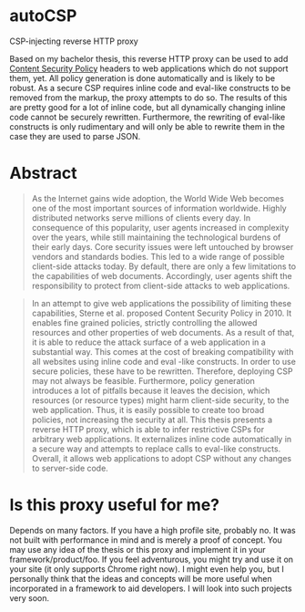 autoCSP
=======

CSP-injecting reverse HTTP proxy

Based on my bachelor thesis, this reverse HTTP proxy can be used to add [Content
Security Policy](http://www.w3.org/TR/CSP/#introduction) headers to web
applications which do not support them, yet. All policy generation is done
automatically and is likely to be robust. As a secure CSP requires inline code
and eval-like constructs to be removed from the markup, the proxy attempts to do
so. The results of this are pretty good for a lot of inline code, but all
dynamically changing inline code cannot be securely rewritten. Furthermore, the
rewriting of eval-like constructs is only rudimentary and will only be able to
rewrite them in the case they are used to parse JSON.

Abstract
========
> As the Internet gains wide adoption, the World Wide Web becomes one of the
> most important sources of information worldwide. Highly distributed networks
> serve millions of clients every day. In consequence of this popularity, user
> agents increased in complexity over the years, while still maintaining the
> technological burdens of their early days. Core security issues were left
> untouched by browser vendors and standards bodies. This led to a wide range of
> possible client-side attacks today. By default, there are only a few
> limitations to the capabilities of web documents. Accordingly, user agents
> shift the responsibility to protect from client-side attacks to web
> applications.

> In an attempt to give web applications the possibility of limiting these
> capabilities, Sterne et al. proposed Content Security Policy in 2010. It
> enables fine grained policies, strictly controlling the allowed resources and
> other properties of web documents. As a result of that, it is able to reduce
> the attack surface of a web application in a substantial way. This comes at
> the cost of breaking compatibility with all websites using inline code and
> eval -like constructs. In order to use secure policies, these have to be
> rewritten. Therefore, deploying CSP may not always be feasible. Furthermore,
> policy generation introduces a lot of pitfalls because it leaves the decision,
> which resources (or resource types) might harm client-side security, to the
> web application. Thus, it is easily possible to create too broad policies, not
> increasing the security at all. This thesis presents a reverse HTTP proxy,
> which is able to infer restrictive CSPs for arbitrary web applications. It
> externalizes inline code automatically in a secure way and attempts to replace
> calls to eval-like constructs. Overall, it allows web applications to adopt
> CSP without any changes to server-side code.

Is this proxy useful for me?
============================
Depends on many factors. If you have a high profile site, probably no. It was
not built with performance in mind and is merely a proof of concept. You may use
any idea of the thesis or this proxy and implement it in your
framework/product/foo. If you feel adventurous, you might try and use it on your
site (it only supports Chrome right now). I might even help you, but I
personally think that the ideas and concepts will be more useful when
incorporated in a framework to aid developers. I will look into such projects
very soon.

